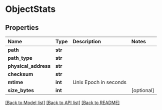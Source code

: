 # ObjectStats

## Properties

| Name | Type | Description | Notes |
| :--- | :--- | :--- | :--- |
| **path** | **str** |  |  |
| **path\_type** | **str** |  |  |
| **physical\_address** | **str** |  |  |
| **checksum** | **str** |  |  |
| **mtime** | **int** | Unix Epoch in seconds |  |
| **size\_bytes** | **int** |  | \[optional\] |

[\[Back to Model list\]](../#documentation-for-models) [\[Back to API list\]](../#documentation-for-api-endpoints) [\[Back to README\]](../)

